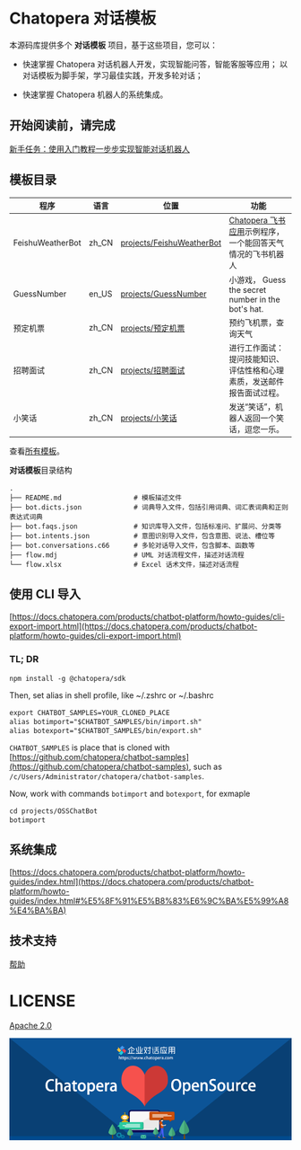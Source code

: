 # Chatopera 对话模板

本源码库提供多个 **对话模板** 项目，基于这些项目，您可以：

- 快速掌握 Chatopera 对话机器人开发，实现智能问答，智能客服等应用；
  以对话模板为脚手架，学习最佳实践，开发多轮对话；

- 快速掌握 Chatopera 机器人的系统集成。

## 开始阅读前，请完成

[新手任务：使用入门教程一步步实现智能对话机器人](https://docs.chatopera.com/products/chatbot-platform/tutorials/index.html)

## 模板目录

| 程序             | 语言  | 位置                                                              | 功能                                                                                                                       |
| ---------------- | ----- | ----------------------------------------------------------------- | -------------------------------------------------------------------------------------------------------------------------- |
| FeishuWeatherBot | zh_CN | [projects/FeishuWeatherBot](./projects/FeishuWeatherBot)          | [Chatopera 飞书应用](https://chatopera.feishu.cn/docs/doccnnLcv5AuenV1HHSvgVWbJmd)示例程序，一个能回答天气情况的飞书机器人 |
| GuessNumber      | en_US | [projects/GuessNumber](./projects/GuessNumber)                    | 小游戏， Guess the secret number in the bot's hat.                                                                         |
| 预定机票         | zh_CN | [projects/预定机票](./projects/预定机票)                          | 预约飞机票，查询天气                                                                                                                   |
| 招聘面试         | zh_CN | [projects/招聘面试](./projects/招聘面试)                          | 进行工作面试：提问技能知识、评估性格和心理素质，发送邮件报告面试过程。                                                     |
| 小笑话           | zh_CN | [projects/小笑话](./projects/小笑话)                              | 发送“笑话”，机器人返回一个笑话，逗您一乐。                                                                                 |

查看[所有模板](./projects)。

**对话模板**目录结构

```
.
├── README.md                  # 模板描述文件
├── bot.dicts.json             # 词典导入文件，包括引用词典、词汇表词典和正则表达式词典
├── bot.faqs.json              # 知识库导入文件，包括标准问、扩展问、分类等
├── bot.intents.json           # 意图识别导入文件，包含意图、说法、槽位等
├── bot.conversations.c66      # 多轮对话导入文件，包含脚本、函数等
├── flow.mdj                   # UML 对话流程文件，描述对话流程
└── flow.xlsx                  # Excel 话术文件，描述对话流程
```

## 使用 CLI 导入

[https://docs.chatopera.com/products/chatbot-platform/howto-guides/cli-export-import.html](https://docs.chatopera.com/products/chatbot-platform/howto-guides/cli-export-import.html)


### TL; DR
```
npm install -g @chatopera/sdk
```

Then, set alias in shell profile, like ~/.zshrc or ~/.bashrc

```
export CHATBOT_SAMPLES=YOUR_CLONED_PLACE
alias botimport="$CHATBOT_SAMPLES/bin/import.sh"
alias botexport="$CHATBOT_SAMPLES/bin/export.sh"
```

`CHATBOT_SAMPLES` is place that is cloned with [https://github.com/chatopera/chatbot-samples](https://github.com/chatopera/chatbot-samples), such as `/c/Users/Administrator/chatopera/chatbot-samples`.

Now, work with commands `botimport` and `botexport`, for exmaple

```
cd projects/OSSChatBot
botimport
```


## 系统集成

[https://docs.chatopera.com/products/chatbot-platform/howto-guides/index.html](https://docs.chatopera.com/products/chatbot-platform/howto-guides/index.html#%E5%8F%91%E5%B8%83%E6%9C%BA%E5%99%A8%E4%BA%BA)


## 技术支持

[帮助](https://docs.chatopera.com/products/chatbot-platform/index.html#%E5%B8%AE%E5%8A%A9)

# LICENSE

[Apache 2.0](./LICENSE)

[![chatoper banner][co-banner-image]][co-url]

[co-banner-image]: ./assets/8.png
[co-url]: https://www.chatopera.com
